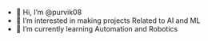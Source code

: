 - 👋 Hi, I’m @purvik08
- 👀 I’m interested in making projects Related to AI and ML
- 🌱 I’m currently learning Automation and Robotics

<!---
purvik08/purvik08 is a ✨ special ✨ repository because its `README.md` (this file) appears on your GitHub profile.
You can click the Preview link to take a look at your changes.
--->
